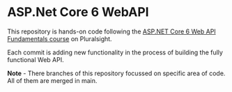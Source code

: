 # ASP.Net Core 6 WebAPI

This repository is hands-on code following the [ASP.NET Core 6 Web API Fundamentals course](https://www.pluralsight.com/courses/asp-dot-net-core-6-web-api-fundamentals) on Pluralsight.

Each commit is adding new functionality in the process of building the fully functional Web API.

**Note** - There branches of this repository focussed on specific area of code. All of them are merged in main.
